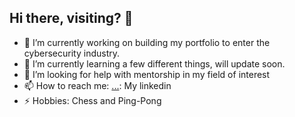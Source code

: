## Hi there, visiting? 👋

- 🔭 I’m currently working on building my portfolio to enter the cybersecurity industry.
- 🌱 I’m currently learning a few different things, will update soon.
- 🤔 I’m looking for help with mentorship in my field of interest
- 📫 How to reach me: [...](https://www.linkedin.com/in/uchechukwu-alih/): My linkedin
- ⚡ Hobbies: Chess and Ping-Pong
